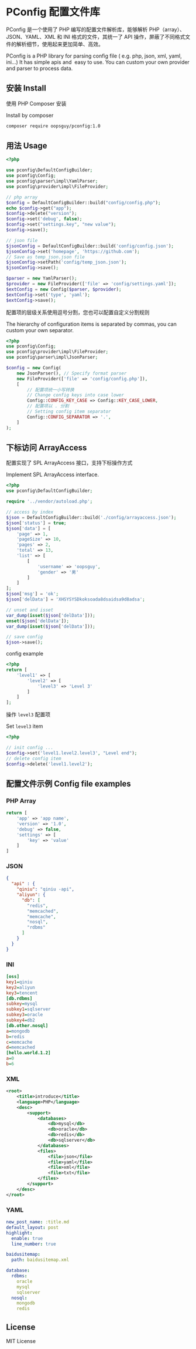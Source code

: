 # PConfig 配置文件库

PConfig 是一个使用了 PHP 编写的配置文件解析库，能够解析 PHP（array）、JSON、YAML、XML 和 INI 格式的文件，其统一了 API 操作，屏蔽了不同格式文件的解析细节，使用起来更加简单、高效。

PConfig is a PHP library for parsing config file ( e.g. php, json, xml, yaml, ini...) It has simple apis and  easy to use. You can custom your own provider and parser to process data.

## 安装 Install

使用 PHP Composer 安装

Install by composer

```bash
composer require oopsguy/pconfig:1.0
```

## 用法 Usage

```php
<?php

use pconfig\DefaultConfigBuilder;
use pconfig\Config;
use pconfig\parser\impl\YamlParser;
use pconfig\provider\impl\FileProvider;

// php array
$config = DefaultConfigBuilder::build("config/config.php");
echo $config->get("app");
$config->delete("version");
$config->set('debug', false);
$config->set("settings.key", "new value");
$config->save();

// json file
$jsonConfig = DefaultConfigBuilder::build('config/config.json');
$jsonConfig->set('homepage', 'https://github.com');
// Save as temp_json.json file
$jsonConfig->setPath('config/temp_json.json');
$jsonConfig->save();

$parser = new YamlParser();
$provider = new FileProvider(['file' => 'config/settings.yaml']);
$extConfig = new Config($parser, $provider);
$extConfig->set('type', 'yaml');
$extConfig->save();
```

配置项的层级关系使用逗号分割，您也可以配置自定义分割规则

The hierarchy of configuration items is separated by commas, you can custom your own separator.

```php
<?php
use pconfig\Config;
use pconfig\provider\impl\FileProvider;
use pconfig\parser\impl\JsonParser;

$config = new Config(
    new JsonParser(), // Specify format parser
    new FileProvider(['file' => 'config/config.php']),
    [
        // 配置项统一小写转换
        // Change config keys into case lower
        Config::CONFIG_KEY_CASE => Config::KEY_CASE_LOWER, 
        // 配置项以 . 分割
        // Setting config item separator
        Config::CONFIG_SEPARATOR => '.', 
    ]
);
```

## 下标访问 ArrayAccess

配置实现了 SPL ArrayAccess 接口，支持下标操作方式

Implement SPL ArrayAccess interface.

```php
<?php
use pconfig\DefaultConfigBuilder;

require '../vendor/autoload.php';

// access by index
$json = DefaultConfigBuilder::build('./config/arrayaccess.json');
$json['status'] = true;
$json['data'] = [
    'page' => 1,
    'pageSize' => 10,
    'pages' => 2,
    'total' => 13,
    'list' => [
        [
            'username' => 'oopsguy',
            'gender' => '男'
        ]
    ]
];
$json['msg'] = 'ok';
$json['delData'] = 'XHSYSYSDkoksoada8dsaidsa9d8adsa';

// unset and isset 
var_dump(isset($json['delData']));
unset($json['delData']);
var_dump(isset($json['delData']));

// save config
$json->save();
```

config example

```php
<?php
return [
    'level1' => [
        'level2' => [
            'level3' => 'Level 3'
        ]
    ]
];
```

操作 `level3` 配置项

Set `level3` item

```php
<?php

// init config ...
$config->set('level1.level2.level3', "Level end");
// delete config item
$config->delete('level1.level2');
```

## 配置文件示例 Config file examples

### PHP Array

```php
return [
    'app' => 'app name',
    'version' => '1.0',
    'debug' => false,
    'settings' => [
        'key' => 'value'
    ]
]
```

### JSON

```json
{
  "api" : {
    "qiniu": "qiniu -api",
    "aliyun": {
      "db": [
        "redis",
        "memcached",
        "memcache",
        "nosql",
        "rdbms"
      ]
    }
  }
}
```

### INI

```ini
[oss]
key1=qiniu
key2=aliyun
key3=tencent
[db.rdbms]
subkey=mysql
subkey1=sqlserver
subkey3=oracle
subkey4=db2
[db.other.nosql]
a=mongodb
b=redis
c=memcache
d=memcached
[hello.world.1.2]
a=0
b=6
```
### XML

```xml
<root>
    <title>introduce</title>
    <language>PHP</language>
    <desc>
        <support>
            <databases>
                <db>mysql</db>
                <db>oracle</db>
                <db>redis</db>
                <db>sqlserver</db>
            </databases>
            <files>
                <file>json</file>
                <file>yaml</file>
                <file>xml</file>
                <file>txt</file>
            </files>
        </support>
    </desc>
</root>
```
### YAML 

```yaml
new_post_name: :title.md
default_layout: post
highlight:
  enable: true
  line_number: true

baidusitemap:
  path: baidusitemap.xml

database:
  rdbms:
    oracle
    mysql
    sqlserver
  nosql:
    mongodb
    redis
```

## License

MIT License



